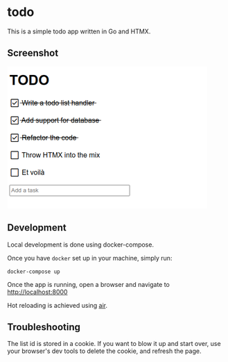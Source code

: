 # todo
This is a simple todo app written in Go and HTMX.

## Screenshot
![screenshot](screenshot.png)

## Development
Local development is done using docker-compose.

Once you have `docker` set up in your machine, simply run:

```
docker-compose up
```

Once the app is running, open a browser and navigate to [http://localhost:8000](http://localhost:8000)

Hot reloading is achieved using [air](https://github.com/cosmtrek/air).

## Troubleshooting
The list id is stored in a cookie. If you want to blow it up and start over, use your browser's dev tools to delete the cookie, and refresh the page.
